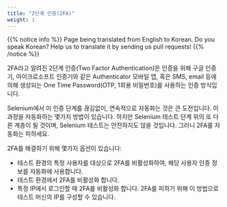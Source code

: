 ```yaml
---
title: "2단계 인증(2FA)"
weight: 1
---
```


{{% notice info %}}
<i class="fas fa-language"></i> Page being translated from 
English to Korean. Do you speak Korean? Help us to translate
it by sending us pull requests!
{{% /notice %}}

2FA라고 알려진 2단계 인증(Two Factor Authentication)은 인증을 위해 구글 인증기, 마이크로소프트 인증기와 같은 Authenticator 모바일 앱, 혹은 SMS, email 등에 의해 생성되는 One Time Password(OTP, 1회용  비밀번호)를 사용하는 인증 방식입니다.

Selenium에서 이 인증 단계를 끊김없이, 연속적으로 자동화는 것은 큰 도전입니다. 이 과정을 자동화하는 몇가지 방법이 있습니다. 하지만 Selenium 테스트 단계 위의 또 다른 계층이 될 것이며, Selenium 테스트는 안전하지도 않을 것입니다. 그러니 2FA를 자동화는 피하세요.

2FA를 해결하기 위해 몇가지 옵션이 있습니다:
* 테스트 환경의 특정 사용자를 대상으로 2FA를 비활성화하여, 해당 사용자 인증 정보를 자동화에 사용합니다.
* 테스트 환경에서 2FA를 비활성화 합니다.
* 특정 IP에서 로그인할 때 2FA를 비활성화 합니다. 2FA를 피하기 위해 이 방법으로 테스트 머신의 IP를 구성할 수 있습니다.
